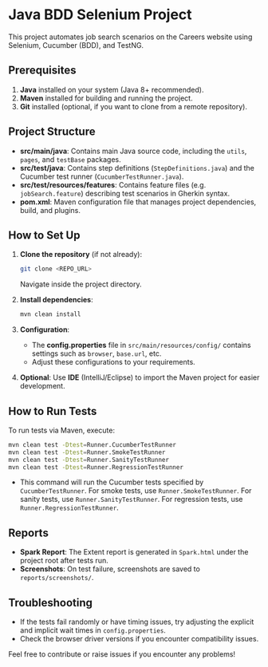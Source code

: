 # Java BDD Selenium Project

This project automates job search scenarios on the Careers website using Selenium, Cucumber (BDD), and TestNG.

## Prerequisites

1. **Java** installed on your system (Java 8+ recommended).
2. **Maven** installed for building and running the project.
3. **Git** installed (optional, if you want to clone from a remote repository).

## Project Structure

- **src/main/java**: Contains main Java source code, including the `utils`, `pages`, and `testBase` packages.
- **src/test/java**: Contains step definitions (`StepDefinitions.java`) and the Cucumber test runner (`CucumberTestRunner.java`).
- **src/test/resources/features**: Contains feature files (e.g. `jobSearch.feature`) describing test scenarios in Gherkin syntax.
- **pom.xml**: Maven configuration file that manages project dependencies, build, and plugins.

## How to Set Up

1. **Clone the repository** (if not already):  
   ```bash
   git clone <REPO_URL>
   ```
   Navigate inside the project directory.

2. **Install dependencies**:  
   ```bash
   mvn clean install
   ```

3. **Configuration**:  
   - The **config.properties** file in `src/main/resources/config/` contains settings such as `browser`, `base.url`, etc.  
   - Adjust these configurations to your requirements.

4. **Optional**: Use **IDE** (IntelliJ/Eclipse) to import the Maven project for easier development.

## How to Run Tests

To run tests via Maven, execute:

```bash
mvn clean test -Dtest=Runner.CucumberTestRunner
mvn clean test -Dtest=Runner.SmokeTestRunner
mvn clean test -Dtest=Runner.SanityTestRunner
mvn clean test -Dtest=Runner.RegressionTestRunner
```

- This command will run the Cucumber tests specified by `CucumberTestRunner`. For smoke tests, use `Runner.SmokeTestRunner`. For sanity tests, use `Runner.SanityTestRunner`. For regression tests, use `Runner.RegressionTestRunner`.

## Reports

- **Spark Report**: The Extent report is generated in `Spark.html` under the project root after tests run.
- **Screenshots**: On test failure, screenshots are saved to `reports/screenshots/`.

## Troubleshooting

- If the tests fail randomly or have timing issues, try adjusting the explicit and implicit wait times in `config.properties`.
- Check the browser driver versions if you encounter compatibility issues.

Feel free to contribute or raise issues if you encounter any problems!
